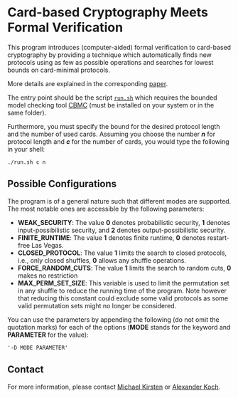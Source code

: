 # Card-based Cryptography Meets Formal Verification
This program introduces (computer-aided) formal verification to card-based cryptography by providing a technique which automatically finds new protocols using as few as possible operations and searches for lowest bounds on card-minimal protocols.

More details are explained in the corresponding [paper](https://formal.iti.kit.edu/biblio/?lang=en&key=KochSchremppKirsten2019).

The entry point should be the script [``run.sh``](run.sh) which requires the bounded model checking tool [CBMC](http://www.cprover.org/cbmc/) (must be installed on your system or in the same folder).

Furthermore, you must specify the bound for the desired protocol length and the number of used cards.
Assuming you choose the number **_n_** for protocol length and **_c_** for the number of cards, you would type the following in your shell:

```
./run.sh c n
```

## Possible Configurations
The program is of a general nature such that different modes are supported. The most notable ones are accessible by the following parameters:

* **WEAK_SECURITY**: The value **0** denotes probabilistic security, **1** denotes input-possibilistic security, and **2** denotes output-possibilistic security.
* **FINITE_RUNTIME**: The value **1** denotes finite runtime, **0** denotes restart-free Las Vegas.
* **CLOSED_PROTOCOL**: The value **1** limits the search to closed protocols, i.e., only closed shuffles, **0** allows any shuffle operations.
* **FORCE_RANDOM_CUTS**: The value **1** limits the search to random cuts, **0** makes no restriction
* **MAX_PERM_SET_SIZE**: This variable is used to limit the permutation set in any shuffle to reduce the running time of the program. Note however that reducing this constant could exclude some valid protocols as some valid permutation sets might no longer be considered.

You can use the parameters by appending the following (do not omit the quotation marks) for each of the options (**MODE** stands for the keyword and **PARAMETER** for the value):
```
'-D MODE PARAMETER'
```


## Contact
For more information, please contact [Michael Kirsten](https://formal.iti.kit.edu/~kirsten/?lang=en)
or [Alexander Koch](https://crypto.iti.kit.edu/index.php?id=akoch&L=2).
